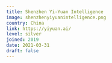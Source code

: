 ```yaml
---
title: Shenzhen Yi-Yuan Intelligence
image: shenzhenyiyuanintelligence.png
country: China
link: https://yiyuan.ai/
level: silver
joined: 2019
date: 2021-03-31
draft: false
---
```

